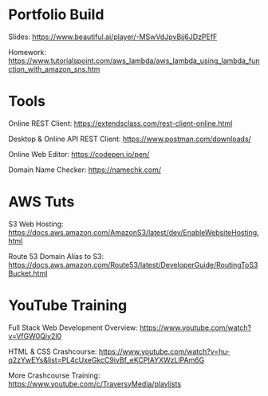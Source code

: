 # Portfolio Build

Slides: https://www.beautiful.ai/player/-MSwVdJpvBjj6JDzPEfF

Homework: https://www.tutorialspoint.com/aws_lambda/aws_lambda_using_lambda_function_with_amazon_sns.htm

# Tools

Online REST Client: https://extendsclass.com/rest-client-online.html

Desktop & Online API REST Client: https://www.postman.com/downloads/

Online Web Editor: https://codepen.io/pen/

Domain Name Checker: https://namechk.com/

# AWS Tuts

S3 Web Hosting: https://docs.aws.amazon.com/AmazonS3/latest/dev/EnableWebsiteHosting.html

Route 53 Domain Alias to S3: https://docs.aws.amazon.com/Route53/latest/DeveloperGuide/RoutingToS3Bucket.html

# YouTube Training

Full Stack Web Development Overview: https://www.youtube.com/watch?v=VfGW0Qiy2I0

HTML & CSS Crashcourse: https://www.youtube.com/watch?v=hu-q2zYwEYs&list=PL4cUxeGkcC9ivBf_eKCPIAYXWzLlPAm6G

More Crashcourse Training: https://www.youtube.com/c/TraversyMedia/playlists

